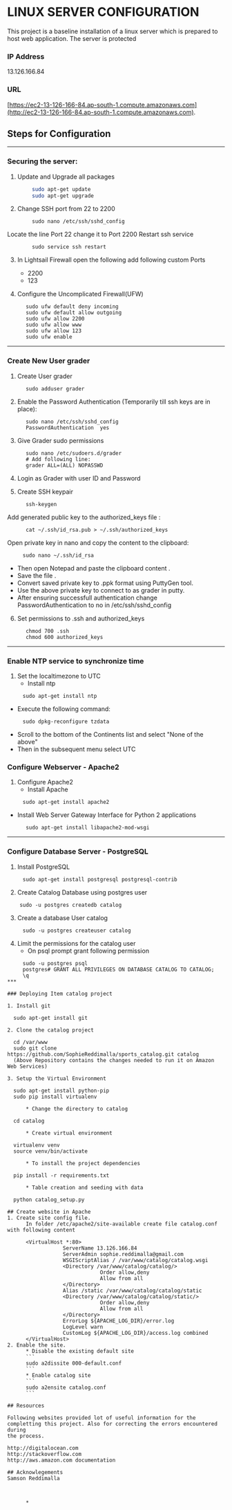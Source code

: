 # LINUX SERVER CONFIGURATION
  This project is a baseline installation of a linux server which is prepared to host web application. The server is protected 


### IP Address
13.126.166.84

### URL
[https://ec2-13-126-166-84.ap-south-1.compute.amazonaws.com](http://ec2-13-126-166-84.ap-south-1.compute.amazonaws.com).

## Steps for Configuration
***
### Securing the server:
1. Update and Upgrade all packages
```sh
        sudo apt-get update 
        sudo apt-get upgrade
```
2. Change SSH port from 22 to 2200
```
        sudo nano /etc/ssh/sshd_config
```
Locate the line Port 22 change it to Port 2200
Restart ssh service
```
        sudo service ssh restart
```

3. In Lightsail Firewall open the following add following custom Ports
      * 2200
      * 123
      
4. Configure the Uncomplicated Firewall(UFW)
```
      sudo ufw default deny incoming
      sudo ufw default allow outgoing 
      sudo ufw allow 2200
      sudo ufw allow www
      sudo ufw allow 123
      sudo ufw enable
```
***
### Create New User grader
1. Create User grader
```
      sudo adduser grader
```
2. Enable the Password Authentication (Temporarily till ssh keys are in place):
```
      sudo nano /etc/ssh/sshd_config
      PasswordAuthentication  yes
```       
3. Give Grader sudo permissions
```
      sudo nano /etc/sudoers.d/grader
      # Add following line:
      grader ALL=(ALL) NOPASSWD
```
4. Login as Grader with user ID and Password

5. Create SSH keypair
```
      ssh-keygen
```
  Add generated public key to the authorized_keys file :
```
      cat ~/.ssh/id_rsa.pub > ~/.ssh/authorized_keys
```
  Open private key in nano and copy the content to the clipboard:
```
     sudo nano ~/.ssh/id_rsa                   
```
   * Then open Notepad and paste the clipboard content .
   * Save the file .
   * Convert saved private key to .ppk format using PuttyGen tool.
   * Use the above private key to connect to as grader in putty.
   * After ensuring successfull authentication change PasswordAuthentication to no in /etc/ssh/sshd_config

6. Set permissions to .ssh and authorized_keys
```
      chmod 700 .ssh
      chmod 600 authorized_keys
```
***
### Enable NTP service to synchronize time
1. Set the localtimezone to UTC
   * Install ntp 
```
     sudo apt-get install ntp
```
   * Execute the following command:
``` 
     sudo dpkg-reconfigure tzdata
```
   * Scroll to the bottom of the Continents list and select "None of the above"
   * Then in the subsequent menu select UTC 
### Configure Webserver - Apache2  
1. Configure Apache2
   * Install Apache
``` 
     sudo apt-get install apache2
```
   * Install Web Server Gateway Interface for Python 2 applications
```
      sudo apt-get install libapache2-mod-wsgi   
```
***
### Configure Database Server - PostgreSQL
1. Install PostgreSQL
```
     sudo apt-get install postgresql postgresql-contrib
```
2. Create Catalog Database using postgres user
```
    sudo -u postgres createdb catalog
``` 

3. Create a database User catalog
```
     sudo -u postgres createuser catalog
```
4. Limit the permissions for the catalog user
   * On psql prompt grant following permission
```
     sudo -u postgres psql
     postgres# GRANT ALL PRIVILEGES ON DATABASE CATALOG TO CATALOG;
     \q
***

### Deploying Item catalog project

1. Install git
``` 
      sudo apt-get install git
```
2. Clone the catalog project
```    
      cd /var/www
      sudo git clone  https://github.com/SophieReddimalla/sports_catalog.git catalog
      (Above Repository contains the changes needed to run it on Amazon Web Services)
```
3. Setup the Virtual Environment
```
      sudo apt-get install python-pip
      sudo pip install virtualenv
```
      * Change the directory to catalog
```
      cd catalog
```
      * Create virtual environment
```
      virtualenv venv
      source venv/bin/activate 
```                 
      * To install the project dependencies
```
      pip install -r requirements.txt
```
      * Table creation and seeding with data
``` 
      python catalog_setup.py
```
## Create website in Apache
1. Create site config file.
      In folder /etc/apache2/site-available create file catalog.conf with following content 
      
      <VirtualHost *:80>
                  ServerName 13.126.166.84
                  ServerAdmin sophie.reddimalla@gmail.com
                  WSGIScriptAlias / /var/www/catalog/catalog.wsgi
                  <Directory /var/www/catalog/catalog/>
                              Order allow,deny
                              Allow from all
                  </Directory>
                  Alias /static /var/www/catalog/catalog/static
                  <Directory /var/www/catalog/catalog/static/>
                              Order allow,deny
                              Allow from all
                  </Directory>
                  ErrorLog ${APACHE_LOG_DIR}/error.log
                  LogLevel warn
                  CustomLog ${APACHE_LOG_DIR}/access.log combined
      </VirtualHost>
2. Enable the site.
      * Disable the existing default site
      ```
      sudo a2dissite 000-default.conf
      ```
      * Enable catalog site
      ```
      sudo a2ensite catalog.conf
      ```

## Resources 

Following websites provided lot of useful information for the completting this project. Also for correcting the errors encountered during
the process.

http://digitalocean.com
http://stackoverflow.com
http://aws.amazon.com documentation

## Acknowlegements
Samson Reddimalla



      *